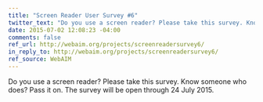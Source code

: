 ```yaml
---
title: "Screen Reader User Survey #6"
twitter_text: "Do you use a screen reader? Please take this survey. Know someone who does? Pass it on."
date: 2015-07-02 12:08:23 -04:00
comments: false
ref_url: http://webaim.org/projects/screenreadersurvey6/
in_reply_to: http://webaim.org/projects/screenreadersurvey6/
ref_source: WebAIM
---
```


Do you use a screen reader? Please take this survey. Know someone who does? Pass it on. The survey will be open through 24 July 2015.
